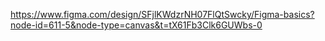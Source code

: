 https://www.figma.com/design/SFjlKWdzrNH07FlQtSwcky/Figma-basics?node-id=611-5&node-type=canvas&t=tX61Fb3Clk6GUWbs-0
